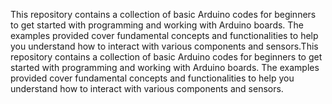 This repository contains a collection of basic Arduino codes for beginners to get started with programming and working with Arduino boards. The examples provided cover fundamental concepts and functionalities to help you understand how to interact with various components and sensors.This repository contains a collection of basic Arduino codes for beginners to get started with programming and working with Arduino boards. The examples provided cover fundamental concepts and functionalities to help you understand how to interact with various components and sensors.
